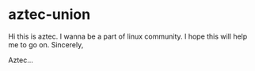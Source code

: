 # aztec-union

Hi this is aztec. I wanna be a part of linux community. I hope this will help me to go on.
Sincerely,

Aztec...

